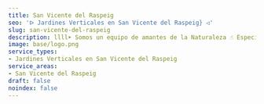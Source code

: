 ```yaml
---
title: San Vicente del Raspeig
seo: 'ᐅ Jardines Verticales en San Vicente del Raspeig} ◁'
slug: san-vicente-del-raspeig
description: llll➤ Somos un equipo de amantes de la Naturaleza ☝ Especializadas en Diseño de Interiores con Jardines Verticales en San Vicente del Raspeig.
image: base/logo.png
service_types:
- Jardines Verticales en San Vicente del Raspeig
service_areas:
- San Vicente del Raspeig
draft: false
noindex: false
---
```


